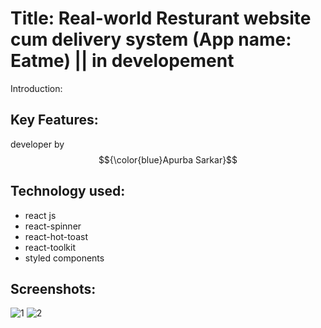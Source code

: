 
# Title: Real-world Resturant website cum delivery system (App name: Eatme) || in developement

Introduction:


## Key Features:



developer by  $${\color{blue}Apurba Sarkar}$$ 

## Technology used:
- react js
- react-spinner
- react-hot-toast
- react-toolkit
- styled components


## Screenshots: 
![1](https://github.com/apurba-sarkar/eatmeweb/assets/127435292/c8293d9e-b7a2-4da5-81fb-cdacc58d7ea2)
![2](https://github.com/apurba-sarkar/eatmeweb/assets/127435292/ec1df203-c686-45d9-ac79-74ce4231f250)

